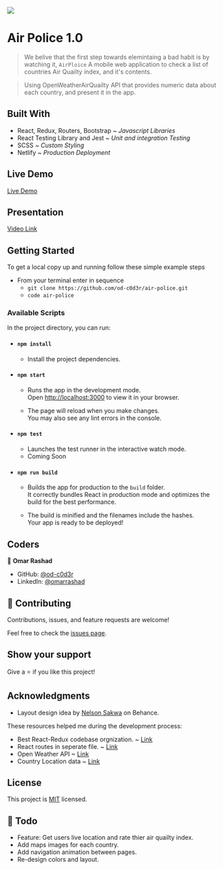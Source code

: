 ![](https://img.shields.io/badge/Microverse-blueviolet)

# Air Police 1.0 

> We belive that the first step towards elemintaing a bad habit is by watching it, `AirPloice` A mobile web application to check a list of countries Air Quailty index, and it's contents.

> Using OpenWeatherAirQuailty API that provides numeric data about each country, and present it in the app.

## Built With

- React, Redux, Routers, Bootstrap ~ _Javascript Libraries_ 
- React Testing Library and Jest ~ _Unit and integration Testing_
- SCSS ~ _Custom Styling_
- Netlify ~ _Production Deployment_

## Live Demo
[Live Demo](https://github.com/od-c0d3r/air-police)

## Presentation
[Video Link](https://www.loom.com/share/cb18895cfa7642c592eefb5a7dad3e04)

## Getting Started

To get a local copy up and running follow these simple example steps

- From your terminal enter in sequence
  - `git clone https://github.com/od-c0d3r/air-police.git`
  - `code air-police`

### Available Scripts

In the project directory, you can run:

- #### `npm install`

  - Install the project dependencies.

- #### `npm start`

  - Runs the app in the development mode.\
Open [http://localhost:3000](http://localhost:3000) to view it in your browser.

  - The page will reload when you make changes.\
You may also see any lint errors in the console.

- #### `npm test`

  - Launches the test runner in the interactive watch mode. 
  - Coming Soon

- #### `npm run build`

  - Builds the app for production to the `build` folder.\
It correctly bundles React in production mode and optimizes the build for the best performance.

  - The build is minified and the filenames include the hashes.\
Your app is ready to be deployed!

## Coders

👤 **Omar Rashad**

- GitHub: [@od-c0d3r](https://github.com/githubhandle)
- LinkedIn: [@omarrashad](https://linkedin.com/in/omarrashad)

## 🤝 Contributing

Contributions, issues, and feature requests are welcome!

Feel free to check the [issues page](../../issues/).

## Show your support

Give a ⭐️ if you like this project!

## Acknowledgments

- Layout design idea by [Nelson Sakwa](https://www.behance.net/gallery/31579789/Ballhead-App-(Free-PSDs)) on Behance.

These resources helped me during the development process:
- Best React-Redux codebase orgnization. ~ [Link](https://www.pluralsight.com/guides/how-to-organize-your-react-+-redux-codebase)
- React routes in seperate file. ~ [Link](https://stackoverflow.com/questions/43026690/declaring-react-routes-in-a-separate-file-and-importing)
- Open Weather API ~ [Link](https://openweathermap.org/api/air-pollution#current)
- Country Location data ~ [Link](https://github.com/eesur/country-codes-lat-long/blob/master/country-codes-lat-long-alpha3.json)

## License

This project is [MIT](./MIT.md) licensed.

## 📝 Todo

- Feature: Get users live location and rate thier air quailty index.
- Add maps images for each country.
- Add navigation animation between pages.
- Re-design colors and layout.
